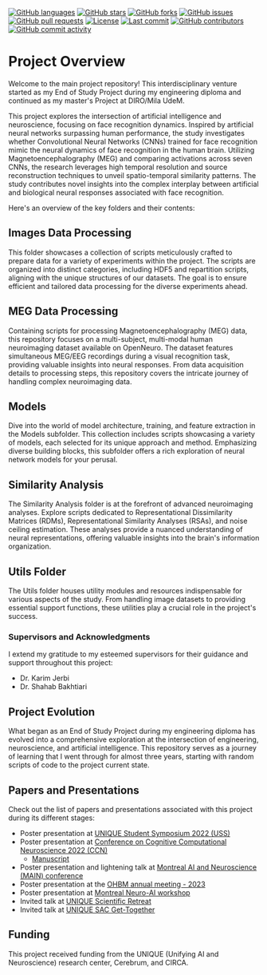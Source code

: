 [![GitHub languages](https://img.shields.io/github/languages/count/BabaSanfour/MFRS)](https://github.com/BabaSanfour/MFRS)
[![GitHub stars](https://img.shields.io/github/stars/BabaSanfour/MFRS)](https://github.com/BabaSanfour/MFRS/stargazers)
[![GitHub forks](https://img.shields.io/github/forks/BabaSanfour/MFRS)](https://github.com/BabaSanfour/MFRS/network)
[![GitHub issues](https://img.shields.io/github/issues/BabaSanfour/MFRS)](https://github.com/BabaSanfour/MFRS/issues)
[![GitHub pull requests](https://img.shields.io/github/issues-pr/BabaSanfour/MFRS)](https://github.com/BabaSanfour/MFRS/pulls)
[![License](https://img.shields.io/badge/license-MIT-blue.svg)](https://opensource.org/licenses/MIT)
[![Last commit](https://img.shields.io/github/last-commit/BabaSanfour/MFRS)](https://github.com/YourUsername/BabaSanfour/MFRS/main)
[![GitHub contributors](https://img.shields.io/github/contributors/BabaSanfour/MFRS)](https://github.com/BabaSanfour/MFRS/graphs/contributors)
[![GitHub commit activity](https://img.shields.io/github/commit-activity/m/BabaSanfour/MFRS)](https://github.com/BabaSanfour/MFRS/commits/main)

# Project Overview

Welcome to the main project repository! This interdisciplinary venture started as my End of Study Project during my engineering diploma and continued as my master's Project at DIRO/Mila UdeM. 

This project explores the intersection of artificial intelligence and neuroscience, focusing on face recognition dynamics. Inspired by artificial neural networks surpassing human performance, the study investigates whether Convolutional Neural Networks (CNNs) trained for face recognition mimic the neural dynamics of face recognition in the human brain. Utilizing Magnetoencephalography (MEG) and comparing activations across seven CNNs, the research leverages high temporal resolution and source reconstruction techniques to unveil spatio-temporal similarity patterns. The study contributes novel insights into the complex interplay between artificial and biological neural responses associated with face recognition.

Here's an overview of the key folders and their contents:

## Images Data Processing

This folder showcases a collection of scripts meticulously crafted to prepare data for a variety of experiments within the project. The scripts are organized into distinct categories, including HDF5 and repartition scripts, aligning with the unique structures of our datasets. The goal is to ensure efficient and tailored data processing for the diverse experiments ahead.

## MEG Data Processing

Containing scripts for processing Magnetoencephalography (MEG) data, this repository focuses on a multi-subject, multi-modal human neuroimaging dataset available on OpenNeuro. The dataset features simultaneous MEG/EEG recordings during a visual recognition task, providing valuable insights into neural responses. From data acquisition details to processing steps, this repository covers the intricate journey of handling complex neuroimaging data.

## Models

Dive into the world of model architecture, training, and feature extraction in the Models subfolder. This collection includes scripts showcasing a variety of models, each selected for its unique approach and method. Emphasizing diverse building blocks, this subfolder offers a rich exploration of neural network models for your perusal.

## Similarity Analysis

The Similarity Analysis folder is at the forefront of advanced neuroimaging analyses. Explore scripts dedicated to Representational Dissimilarity Matrices (RDMs), Representational Similarity Analyses (RSAs), and noise ceiling estimation. These analyses provide a nuanced understanding of neural representations, offering valuable insights into the brain's information organization.

## Utils Folder

The Utils folder houses utility modules and resources indispensable for various aspects of the study. From handling image datasets to providing essential support functions, these utilities play a crucial role in the project's success.

### Supervisors and Acknowledgments

I extend my gratitude to my esteemed supervisors for their guidance and support throughout this project:

- Dr. Karim Jerbi
- Dr. Shahab Bakhtiari

## Project Evolution

What began as an End of Study Project during my engineering diploma has evolved into a comprehensive exploration at the intersection of engineering, neuroscience, and artificial intelligence. This repository serves as a journey of learning that I went through for almost three years, starting with random scripts of code to the project current state.

## Papers and Presentations

Check out the list of papers and presentations associated with this project during its different stages:

- Poster presentation at [UNIQUE Student Symposium 2022 (USS)](https://www.linkedin.com/posts/hamza-abdelhedi_some-highlights-from-the-poster-session-during-activity-6940826483342921728-6Y7e?utm_source=share&utm_medium=member_desktop)
- Poster presentation at [Conference on Cognitive Computational Neuroscience 2022 (CCN)](https://www.linkedin.com/posts/hamza-abdelhedi_ccn2022-neuroscience-deeplearning-activity-6972565256703201281-QgWp?utm_source=share&utm_medium=member_desktop)
    * [Manuscript](https://2022.ccneuro.org/view_paper.php?PaperNum=1320)
- Poster presentation and lightening talk at [Montreal AI and Neuroscience (MAIN) conference](https://www.linkedin.com/posts/hamza-abdelhedi_main2022-bestabrposter-activity-7024452130849583104-UIGZ?utm_source=share&utm_medium=member_desktop)
- Poster presentation at the [OHBM annual meeting - 2023](https://www.linkedin.com/posts/hamza-abdelhedi_ohbm2023-neuroscience-brainmapping-activity-7090430782934007809-f-2T?utm_source=share&utm_medium=member_desktop)
- Poster presentation at [Montreal Neuro-AI workshop](https://www.linkedin.com/posts/hamza-abdelhedi_neuroai-airesearch-aiinnovation-activity-7118736641099202560-VnSE?utm_source=share&utm_medium=member_desktop)
- Invited talk at [UNIQUE Scientific Retreat](https://www.linkedin.com/posts/hamza-abdelhedi_scientificresearch-neuralnetworks-facerecognition-activity-7125119224963829761-nh5L?utm_source=share&utm_medium=member_desktop)
- Invited talk at [UNIQUE SAC Get-Together](https://www.linkedin.com/posts/hamza-abdelhedi_thrilled-to-once-again-share-the-latest-findings-activity-7141441804096196609-xBAb?utm_source=share&utm_medium=member_desktop)

## Funding 

This project received funding from the UNIQUE (Unifying AI and Neuroscience) research center, Cerebrum, and CIRCA.